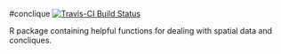 #conclique
[![Travis-CI Build Status](https://travis-ci.org/andeek/conclique.svg?branch=Rcpp)](https://travis-ci.org/andeek/conclique)

R package containing helpful functions for dealing with spatial data and concliques.

